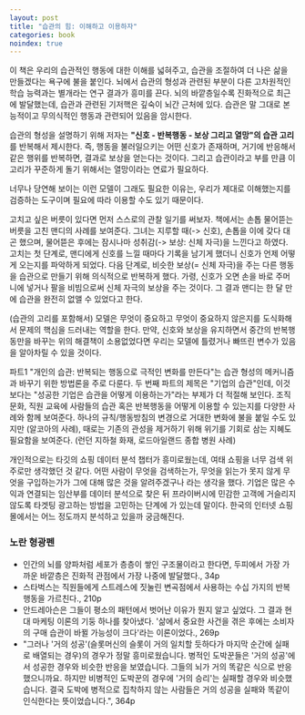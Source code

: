 ```yaml
---
layout: post
title: "습관의 힘: 이해하고 이용하자"
categories: book
noindex: true
---
```


이 책은 우리의 습관적인 행동에 대한 이해를 넓혀주고, 습관을 조절하여 더 나은 삶을 만들겠다는 욕구에 불을 붙인다. 뇌에서 습관의 형성과 관련된 부분이 다른 고차원적인 학습 능력과는 별개라는 연구 결과가 흥미를 끈다. 뇌의 바깥층일수록 진화적으로 최근에 발달했는데, 습관과 관련된 기저핵은 깊숙이 뇌간 근처에 있다. 습관은 말 그대로 본능적이고 무의식적인 행동과 관련되어 있음을 암시한다.

습관의 형성을 설명하기 위해 저자는 **"신호 - 반복행동 - 보상 그리고 열망"의 습관 고리**를 반복해서 제시한다. 즉, 행동을 불러일으키는 어떤 신호가 존재하며, 거기에 반응해서 같은 행위를 반복하면, 결과로 보상을 얻는다는 것이다. 그리고 습관이라고 부를 만큼 이 고리가 꾸준하게 돌기 위해서는 열망이라는 연료가 필요하다.<!--more-->

너무나 당연해 보이는 이런 모델이 그래도 필요한 이유는, 우리가 제대로 이해했는지를 검증하는 도구이며 필요에 따라 이용할 수도 있기 때문이다.

고치고 싶은 버릇이 있다면 먼저 스스로의 관찰 일기를 써보자. 책에서는 손톱 물어뜯는 버릇을 고친 맨디의 사례를 보여준다. 그녀는 지루할 때(-> 신호), 손톱을 이에 갖다 대곤 했으며, 물어뜯은 후에는 잠시나마 성취감(-> 보상: 신체 자극)을 느낀다고 하였다. 고치는 첫 단계로, 맨디에게 신호를 느낄 때마다 기록을 남기게 했더니 신호가 언제 어떻게 오는지를 파악하게 되었다. 다음 단계로, 비슷한 보상(= 신체 자극)을 주는 다른 행동을 습관으로 만들기 위해 의식적으로 반복하게 했다. 가령, 신호가 오면 손을 바로 주머니에 넣거나 팔을 비빔으로써 신체 자극의 보상을 주는 것이다. 그 결과 맨디는 한 달 만에 습관을 완전히 없앨 수 있었다고 한다.

(습관의 고리를 포함해서) 모델은 무엇이 중요하고 무엇이 중요하지 않은지를 도식화해서 문제의 핵심을 드러내는 역할을 한다. 만약, 신호와 보상을 유지하면서 중간의 반복행동만을 바꾸는 위의 해결책이 소용없었다면 우리는 모델에 틀렸거나 빠뜨린 변수가 있음을 알아차릴 수 있을 것이다.

파트1 "개인의 습관: 반복되는 행동으로 극적인 변화를 만든다"는 습관 형성의 메커니즘과 바꾸기 위한 방법론을 주로 다룬다. 두 번째 파트의 제목은 "기업의 습관"인데, 이것보다는 "성공한 기업은 습관을 어떻게 이용하는가"라는 부제가 더 적절해 보인다. 조직 문화, 직원 교육에 사람들의 습관 혹은 반복행동을 어떻게 이용할 수 있는지를 다양한 사례와 함께 보여준다. 하나의 규칙/행동방침의 변경으로 거대한 변화에 불을 붙일 수도 있지만 (알코아의 사례), 때로는 기존의 관성을 제거하기 위해 위기를 기회로 삼는 지혜도 필요함을 보여준다. (런던 지하철 화재, 로드아일랜드 종합 병원 사례)

개인적으로는 타깃의 쇼핑 데이터 분석 챕터가 흥미로웠는데, 여태 쇼핑을 너무 검색 위주로만 생각했던 것 같다. 어떤 사람이 무엇을 검색하는가, 무엇을 읽는가 못지 않게 무엇을 구입하는가가 그에 대해 많은 것을 알려주겠구나 라는 생각을 했다. 기업은 많은 수익과 연결되는 임산부를 데이터 분석으로 찾은 뒤 프라이버시에 민감한 고객에 거슬리지 않도록 타겟팅 광고하는 방법을 고민하는 단계에 가 있는데 말이다. 한국의 인터넷 쇼핑몰에서는 어느 정도까지 분석하고 있을까 궁금해진다.

### 노란 형광펜

- 인간의 뇌를 양파처럼 세포가 층층이 쌓인 구조물이라고 한다면, 두피에서 가장 가까운 바깥층은 진화적 관점에서 가장 나중에 발달했다., 34p
- 스타벅스는 직원들에게 스트레스에 짓눌린 변곡점에서 사용하는 수십 가지의 반복 행동을 가르친다., 210p
- 안드레아슨은 그들이 평소의 패턴에서 벗어난 이유가 뭔지 알고 싶었다. 그 결과 현대 마케팅 이론의 기둥 하나를 찾아냈다. '삶에서 중요한 사건을 겪은 후에는 소비자의 구매 습관이 바뀔 가능성이 크다'라는 이론이었다., 269p
- "그러나 '거의 성공'(슬롯머신의 슬롯이 거의 일치할 듯하다가 마지막 순간에 실패로 배열되는 경우)의 경우가 정말 흥미로웠습니다. 병적인 도박꾼들은 '거의 성공'에서 성공한 경우와 비슷한 반응을 보였습니다. 그들의 뇌가 거의 똑같은 식으로 반응했으니까요. 하지만 비병적인 도박꾼의 경우에 '거의 승리'는 실패할 경우와 비슷했습니다. 결국 도박에 병적으로 집착하지 않는 사람들은 거의 성공을 실패와 똑같이 인식한다는 뜻이었습니다.", 364p